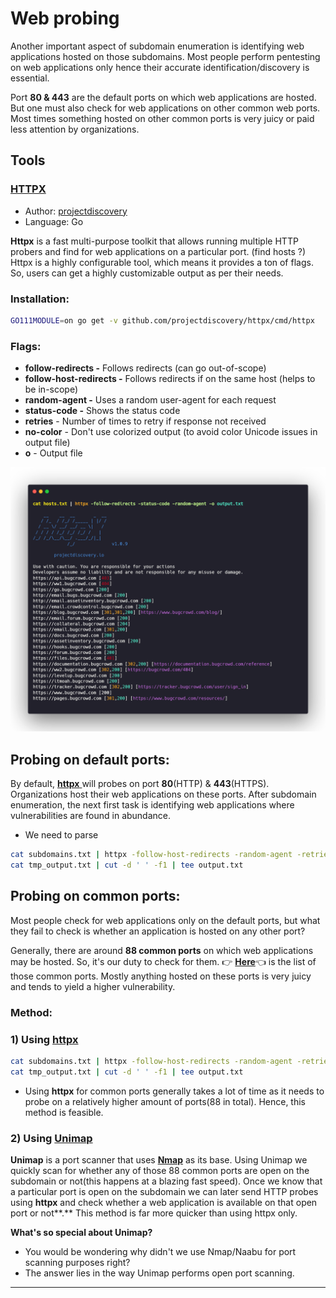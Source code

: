# Web probing

Another important aspect of subdomain enumeration is identifying web applications hosted on those subdomains. Most people perform pentesting on web applications only hence their accurate identification/discovery is essential. 

Port **80 & 443** are the default ports on which web applications are hosted. But one must also check for web applications on other common web ports. Most times something hosted on other common ports is very juicy or paid less attention by organizations.

## Tools

### [HTTPX](https://github.com/projectdiscovery/httpx)

* Author: [projectdiscovery](https://github.com/projectdiscovery)
* Language: Go

**Httpx** is a fast multi-purpose toolkit that allows running multiple HTTP probers and find for web applications on a particular port. \(find hosts ?\)  
Httpx is a highly configurable tool, which means it provides a ton of flags. So, users can get a highly customizable output as per their needs.

### Installation:

```bash
GO111MODULE=on go get -v github.com/projectdiscovery/httpx/cmd/httpx
```

### Flags:

* **follow-redirects -** Follows redirects \(can go out-of-scope\)
* **follow-host-redirects -** Follows redirects if on the same host \(helps to be in-scope\)
* **random-agent -** Uses a random user-agent for each request
* **status-code -** Shows the status code
* **retries** - Number of times to retry if response not received
* **no-color** - Don't use colorized output \(to avoid color Unicode issues in output file\)
* **o** - Output file

![](.gitbook/assets/httpx.png)

## Probing on default ports:

By default, [**httpx** ](https://github.com/projectdiscovery/httpx)will probes on port **80**\(HTTP\) & **443**\(HTTPS\). Organizations host their web applications on these ports. After subdomain enumeration, the next first task is identifying web applications where vulnerabilities are found in abundance.

* We need to parse 

```bash
cat subdomains.txt | httpx -follow-host-redirects -random-agent -retries 2 -no-color -o tmp_output.txt
cat tmp_output.txt | cut -d ' ' -f1 | tee output.txt
```

## Probing on common ports:

Most people check for web applications only on the default ports, but what they fail to check is whether an application is hosted on any other port?

Generally, there are around **88 common ports** on which web applications may be hosted. So, it's our duty to check for them. 👉 [**Here**](https://gist.github.com/sidxparab/459fa5e733b5fd3dd6c3aac05008c21c)👈 is the list of those common ports. Mostly anything hosted on these ports is very juicy and tends to yield a higher vulnerability. 

### Method:

### 1\) Using [httpx](https://github.com/projectdiscovery/httpx)

```bash
cat subdomains.txt | httpx -follow-host-redirects -random-agent -retries 2 -threads 150 -no-color -ports 81,300,591,593,832,981,1010,1311,1099,2082,2095,2096,2480,3000,3128,3333,4243,4567,4711,4712,4993,5000,5104,5108,5280,5281,5601,5800,6543,7000,7001,7396,7474,8000,8001,8008,8014,8042,8060,8069,8080,8081,8083,8088,8090,8091,8095,8118,8123,8172,8181,8222,8243,8280,8281,8333,8337,8443,8500,8834,8880,8888,8983,9000,9001,9043,9060,9080,9090,9091,9200,9443,9502,9800,9981,10000,10250,11371,12443,15672,16080,17778,18091,18092,20720,32000,55440,55672 -o tmp_output.txt
cat tmp_output.txt | cut -d ' ' -f1 | tee output.txt                
```

* Using **httpx** for common ports generally takes a lot of time as it needs to probe on a relatively higher amount of ports\(88 in total\). Hence, this method is feasible. 

### 2\) Using [Unimap](https://github.com/Edu4rdSHL/unimap)

**Unimap** is a port scanner that uses [**Nmap**](https://github.com/nmap/nmap) as its base. Using Unimap we quickly scan for whether any of those 88 common ports are open on the subdomain or not\(this happens at a blazing fast speed\). Once we know that a particular port is open on the subdomain we can later send HTTP probes using **httpx** and check whether a web application is available on that open port or not**.** This method is far more quicker than using httpx only.

**What's so special about Unimap?**

* You would be wondering why didn't we use Nmap/Naabu for port scanning purposes right?
* The answer lies in the way Unimap performs open port scanning.
*  ****









  






  





